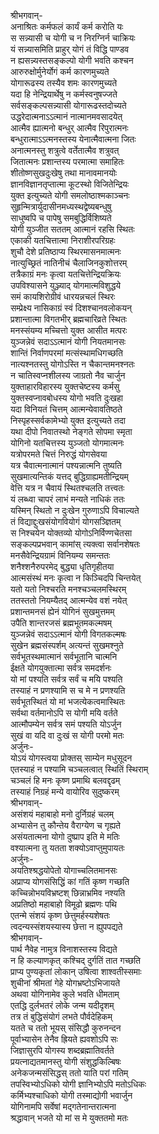 श्रीभगवान्-  
अनाश्रितः कर्मफलं कार्यं कर्म करोति यः  
स सन्न्यासी च योगी च न निरग्निर्न चाक्रियः  
यं सन्न्यासमिति प्राहुर् योगं तं विद्धि पाण्डव  
न ह्यसन्न्यस्तसङ्कल्पो योगी भवति कश्चन  
आरुरुक्षोर्मुनेर्योगं कर्म कारणमुच्यते  
योगारूढस्य तस्यैव शमः कारणमुच्यते  
यदा हि नेन्द्रियार्थेषु न कर्मस्वनुषज्जते  
सर्वसङ्कल्पसन्न्यासी योगारूढस्तदोच्यते  
उद्धरेदात्मनाऽऽत्मानं नात्मानमवसादयेत्  
आत्मैव ह्यात्मनो बन्धुर् आत्मैव रिपुरात्मनः  
बन्धुरात्माऽऽत्मनस्तस्य येनात्मैवात्मना जितः  
अनात्मनस्तु शत्रुत्वे वर्तेतात्मैव शत्रुवत्  
जितात्मनः प्रशान्तस्य परमात्मा समाहितः  
शीतोष्णसुखदुःखेषु तथा मानावमानयोः  
ज्ञानविज्ञानतृप्तात्मा कूटस्थो विजितेन्द्रियः  
युक्त इत्युच्यते योगी समलोष्ठाश्मकाञ्चनः  
सुहृन्मित्रार्युदासीनमध्यस्थद्वेष्यबन्धुषु  
साधुष्वपि च पापेषु समबुद्धिर्विशिष्यते  
योगी युञ्जीत सततम् आत्मानं रहसि स्थितः  
एकाकी यतचित्तात्मा निराशीरपरिग्रहः  
शुचौ देशे प्रतिष्ठाप्य स्थिरमासनमात्मनः  
नात्युच्छ्रितं नातिनीचं चैलाजिनकुशोत्तरम्  
तत्रैकाग्रं मनः कृत्वा यतचित्तेन्द्रियक्रियः  
उपविश्यासने युञ्ज्याद् योगमात्मविशुद्धये  
समं कायशिरोग्रीवं धारयन्नचलं स्थिरः  
सम्प्रेक्ष्य नासिकाग्रं स्वं दिशश्चानवलोकयन्  
प्रशान्तात्मा विगतभीर् ब्रह्मचारिव्रते स्थितः  
मनस्संयम्य मच्चित्तो युक्त आसीत मत्परः  
युञ्जन्नेवं सदाऽऽत्मानं योगी नियतमानसः  
शान्तिं निर्वाणपरमां मत्संस्थामधिगच्छति  
नात्यश्नतस्तु योगोऽस्ति न चैकान्तमनश्नतः  
न चातिस्वप्नशीलस्य जाग्रतो नैव चार्जुन  
युक्ताहारविहारस्य युक्तचेष्टस्य कर्मसु  
युक्तस्वप्नावबोधस्य योगो भवति दुःखहा  
यदा विनियतं चित्तम् आत्मन्येवावतिष्ठते  
निस्पृहस्सर्वकामेभ्यो युक्त इत्युच्यते तदा  
यथा दीपो निवातस्थो नेङ्गते सोपमा स्मृता  
योगिनो यतचित्तस्य युञ्जतो योगमात्मनः  
यत्रोपरमते चित्तं निरुद्धं योगसेवया  
यत्र चैवात्मनात्मानं पश्यन्नात्मनि तुष्यति  
सुखमात्यन्तिकं यत्तद् बुद्धिग्राह्यमतीन्द्रियम्  
वेत्ति यत्र न चैवायं स्थितश्चलति तत्त्वतः  
यं लब्ध्वा चापरं लाभं मन्यते नाधिकं ततः  
यस्मिन् स्थितो न दुःखेन गुरुणाऽपि विचाल्यते  
तं विद्याद्दुःखसंयोगवियोगं योगसञ्ज्ञितम्  
स निश्चयेन योक्तव्यो योगोऽनिर्विण्णचेतसा  
सङ्कल्पप्रभवान् कामांस् त्यक्त्वा सर्वानशेषतः  
मनसैवेन्द्रियग्रामं विनियम्य समन्ततः  
शनैश्शनैरुपरमेद् बुद्ध्या धृतिगृहीतया  
आत्मसंस्थं मनः कृत्वा न किञ्चिदपि चिन्तयेत्  
यतो यतो निश्चरति मनश्चञ्चलमस्थिरम्  
ततस्ततो नियम्यैतद् आत्मन्येव वशं नयेत्  
प्रशान्तमनसं ह्येनं योगिनं सुखमुत्तमम्  
उपैति शान्तरजसं ब्रह्मभूतमकल्मषम्  
युञ्जन्नेवं सदाऽऽत्मानं योगी विगतकल्मषः  
सुखेन ब्रह्मसंस्पर्शम् अत्यन्तं सुखमश्नुते  
सर्वभूतस्थमात्मानं सर्वभूतानि चात्मनि  
ईक्षते योगयुक्तात्मा सर्वत्र समदर्शनः  
यो मां पश्यति सर्वत्र सर्वं च मयि पश्यति  
तस्याहं न प्रणश्यामि स च मे न प्रणश्यति  
सर्वभूतस्थितं यो मां भजत्येकत्वमास्थितः  
सर्वथा वर्तमानोऽपि स योगी मयि वर्तते  
आत्मौपम्येन सर्वत्र समं पश्यति योऽर्जुन  
सुखं वा यदि वा दुःखं स योगी परमो मतः  
अर्जुनः-  
योऽयं योगस्त्वया प्रोक्तस् साम्येन मधुसूदन  
एतस्याहं न पश्यामि चञ्चलत्वात् स्थितिं स्थिराम्  
चञ्चलं हि मनः कृष्ण प्रमाथि बलवद्दृढम्  
तस्याहं निग्रहं मन्ये वायोरिव सुदुष्करम्  
श्रीभगवान्-  
असंशयं महाबाहो मनो दुर्निग्रहं चलम्  
अभ्यासेन तु कौन्तेय वैराग्येण च गृह्यते  
असंयतात्मना योगो दुष्प्राप इति मे मतिः  
वश्यात्मना तु यतता शक्योऽवाप्तुमुपायतः  
अर्जुनः-  
अयतिश्श्रद्धयोपेतो योगाच्चलितमानसः  
अप्राप्य योगसंसिद्धिं कां गतिं कृष्ण गच्छति  
कच्चिन्नोभयविभ्रष्टश् छिन्नाभ्रमिव नश्यति  
अप्रतिष्ठो महाबाहो विमूढो ब्रह्मणः पथि  
एतन्मे संशयं कृष्ण छेत्तुमर्हस्यशेषतः  
त्वदन्यस्संशयस्यास्य छेत्ता न ह्युपपद्यते  
श्रीभगवान्-  
पार्थ नैवेह नामुत्र विनाशस्तस्य विद्यते  
न हि कल्याणकृत् कश्चिद् दुर्गतिं तात गच्छति  
प्राप्य पुण्यकृतां लोकान् उषित्वा शाश्वतीस्समाः  
शुचीनां श्रीमतां गेहे योगभ्रष्टोऽभिजायते  
अथवा योगिनामेव कुले भवति धीमताम्  
एतद्धि दुर्लभतरं लोके जन्म यदीदृशम्  
तत्र तं बुद्धिसंयोगं लभते पौर्वदेहिकम्  
यतते च ततो भूयस् संसिद्धौ कुरुनन्दन  
पूर्वाभ्यासेन तेनैव ह्रियते ह्यवशोऽपि सः  
जिज्ञासुरपि योगस्य शब्दब्रह्मातिवर्तते  
प्रयत्नाद्यतमानस्तु योगी संशुद्धकिल्बिषः  
अनेकजन्मसंसिद्धस् ततो याति परां गतिम्  
तपस्विभ्योऽधिको योगी ज्ञानिभ्योऽपि मतोऽधिकः  
कर्मिभ्यश्चाधिको योगी तस्माद्योगी भवार्जुन  
योगिनामपि सर्वेषां मद्गतेनान्तरात्मना  
श्रद्धावान् भजते यो मां स मे युक्ततमो मतः  
